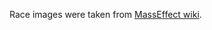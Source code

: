 Race images were taken from [MassEffect wiki][me-wiki].

[me-wiki]: http://masseffect.wikia.com/wiki/Races
